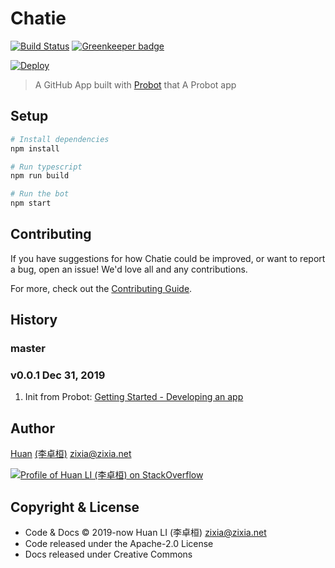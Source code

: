 # Chatie

[![Build Status](https://travis-ci.com/chatie/github-app-chatie.svg?branch=master)](https://travis-ci.com/chatie/github-app-chatie)
[![Greenkeeper badge](https://badges.greenkeeper.io/chatie/github-app-chatie.svg)](https://greenkeeper.io/)

[![Deploy](https://www.herokucdn.com/deploy/button.svg)](https://heroku.com/deploy)

> A GitHub App built with [Probot](https://github.com/probot/probot) that A Probot app

## Setup

```sh
# Install dependencies
npm install

# Run typescript
npm run build

# Run the bot
npm start
```

## Contributing

If you have suggestions for how Chatie could be improved, or want to report a bug, open an issue! We'd love all and any contributions.

For more, check out the [Contributing Guide](CONTRIBUTING.md).

## History

### master

### v0.0.1 Dec 31, 2019

1. Init from Probot: [Getting Started - Developing an app](https://probot.github.io/docs/development/)

## Author

[Huan](https://github.com/huan) [(李卓桓)](http://linkedin.com/in/zixia) <zixia@zixia.net>

[![Profile of Huan LI (李卓桓) on StackOverflow](https://stackoverflow.com/users/flair/1123955.png)](https://stackoverflow.com/users/1123955/huan)

## Copyright & License

- Code & Docs © 2019-now Huan LI (李卓桓) <zixia@zixia.net>
- Code released under the Apache-2.0 License
- Docs released under Creative Commons
